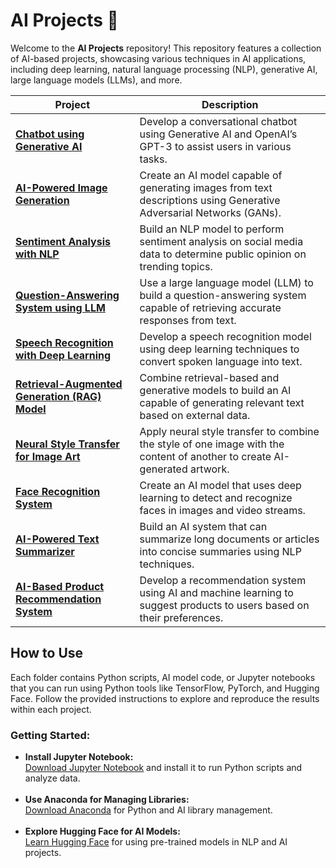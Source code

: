 # AI Projects 🤖

<p>
Welcome to the <strong>AI Projects</strong> repository! This repository features a collection of AI-based projects, showcasing various techniques in AI applications, including deep learning, natural language processing (NLP), generative AI, large language models (LLMs), and more.
</p>

<table>
  <thead>
    <tr>
      <th>Project</th>
      <th>Description</th>
    </tr>
  </thead>
  <tbody>
    <tr>
      <td><a href="Chatbot_Generative_AI"><strong>Chatbot using Generative AI</strong></a></td>
      <td>Develop a conversational chatbot using Generative AI and OpenAI’s GPT-3 to assist users in various tasks.</td>
    </tr>
    <tr>
      <td><a href="Image_Generation_Model"><strong>AI-Powered Image Generation</strong></a></td>
      <td>Create an AI model capable of generating images from text descriptions using Generative Adversarial Networks (GANs).</td>
    </tr>
    <tr>
      <td><a href="Sentiment_Analysis_Model"><strong>Sentiment Analysis with NLP</strong></a></td>
      <td>Build an NLP model to perform sentiment analysis on social media data to determine public opinion on trending topics.</td>
    </tr>
    <tr>
      <td><a href="LLM_QnA_System"><strong>Question-Answering System using LLM</strong></a></td>
      <td>Use a large language model (LLM) to build a question-answering system capable of retrieving accurate responses from text.</td>
    </tr>
    <tr>
      <td><a href="Voice_Recognition_Model"><strong>Speech Recognition with Deep Learning</strong></a></td>
      <td>Develop a speech recognition model using deep learning techniques to convert spoken language into text.</td>
    </tr>
    <tr>
      <td><a href="RAG_Model_Implementation"><strong>Retrieval-Augmented Generation (RAG) Model</strong></a></td>
      <td>Combine retrieval-based and generative models to build an AI capable of generating relevant text based on external data.</td>
    </tr>
    <tr>
      <td><a href="Style_Transfer_Model"><strong>Neural Style Transfer for Image Art</strong></a></td>
      <td>Apply neural style transfer to combine the style of one image with the content of another to create AI-generated artwork.</td>
    </tr>
    <tr>
      <td><a href="Face_Recognition_System"><strong>Face Recognition System</strong></a></td>
      <td>Create an AI model that uses deep learning to detect and recognize faces in images and video streams.</td>
    </tr>
    <tr>
      <td><a href="AI_Text_Summarizer"><strong>AI-Powered Text Summarizer</strong></a></td>
      <td>Build an AI system that can summarize long documents or articles into concise summaries using NLP techniques.</td>
    </tr>
    <tr>
      <td><a href="Product_Recommendation_System"><strong>AI-Based Product Recommendation System</strong></a></td>
      <td>Develop a recommendation system using AI and machine learning to suggest products to users based on their preferences.</td>
    </tr>
  </tbody>
</table>

<h2>How to Use</h2>
<p>
Each folder contains Python scripts, AI model code, or Jupyter notebooks that you can run using Python tools like TensorFlow, PyTorch, and Hugging Face. Follow the provided instructions to explore and reproduce the results within each project.
</p>

<h3>Getting Started:</h3>
<ul>
    <li>
        <strong>Install Jupyter Notebook:</strong><br>
        <a href="https://jupyter.org/install" target="_blank">Download Jupyter Notebook</a> and install it to run Python scripts and analyze data.
    </li>
    <br>
    <li>
        <strong>Use Anaconda for Managing Libraries:</strong><br>
        <a href="https://www.anaconda.com/products/individual" target="_blank">Download Anaconda</a> for Python and AI library management.
    </li>
    <br>
    <li>
        <strong>Explore Hugging Face for AI Models:</strong><br>
        <a href="https://huggingface.co/" target="_blank">Learn Hugging Face</a> for using pre-trained models in NLP and AI projects.
    </li>
</ul>

